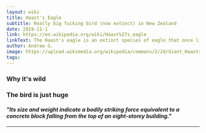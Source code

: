 ```yaml
---
layout: wiki
title: Haast's Eagle
subtitle: Really big fucking bird (now extinct) in New Zealand
date: 2019-11-1
link: https://en.wikipedia.org/wiki/Haast%27s_eagle
linkText: The Haast's eagle is an extinct species of eagle that once lived in the South Island of New Zealand, commonly accepted to be the pouakai of Maori legend.[1] The species was the largest eagle known to have existed. Its massive size is explained as an evolutionary response to the size of its prey, the flightless moa, the largest of which could weigh 230 kg (510 lb).
author: Andrew G.
image: https://upload.wikimedia.org/wikipedia/commons/2/2d/Giant_Haasts_eagle_attacking_New_Zealand_moa.jpg
tags:
---
```


### Why it's wild

### The bird is just huge

#### _"Its size and weight indicate a bodily striking force equivalent to a concrete block falling from the top of an eight-storey building."_

---
